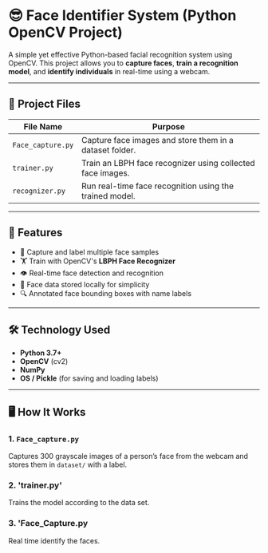 # 😎 Face Identifier System (Python OpenCV Project)

A simple yet effective Python-based facial recognition system using OpenCV. This project allows you to **capture faces**, **train a recognition model**, and **identify individuals** in real-time using a webcam.

---

## 📂 Project Files

| File Name         | Purpose                                                      |
|------------------|--------------------------------------------------------------|
| `Face_capture.py` | Capture face images and store them in a dataset folder.     |
| `trainer.py`      | Train an LBPH face recognizer using collected face images.  |
| `recognizer.py`   | Run real-time face recognition using the trained model.     |

---

## 🧠 Features

- 📸 Capture and label multiple face samples
- 🏋️ Train with OpenCV's **LBPH Face Recognizer**
- 👁️ Real-time face detection and recognition
- 💾 Face data stored locally for simplicity
- 🔍 Annotated face bounding boxes with name labels

---

## 🛠️ Technology Used

- **Python 3.7+**
- **OpenCV** (cv2)
- **NumPy**
- **OS / Pickle** (for saving and loading labels)

---

## 🖥️ How It Works

### 1. `Face_capture.py`
Captures 300 grayscale images of a person’s face from the webcam and stores them in `dataset/` with a label.

### 2. 'trainer.py' 
Trains the model according to the data set.

### 3. 'Face_Capture.py 
Real time identify the faces.

